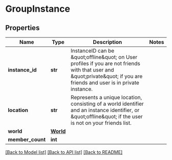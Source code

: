 # GroupInstance


## Properties
Name | Type | Description | Notes
------------ | ------------- | ------------- | -------------
**instance_id** | **str** | InstanceID can be \&quot;offline\&quot; on User profiles if you are not friends with that user and \&quot;private\&quot; if you are friends and user is in private instance. | 
**location** | **str** | Represents a unique location, consisting of a world identifier and an instance identifier, or \&quot;offline\&quot; if the user is not on your friends list. | 
**world** | [**World**](World.md) |  | 
**member_count** | **int** |  | 

[[Back to Model list]](../README.md#documentation-for-models) [[Back to API list]](../README.md#documentation-for-api-endpoints) [[Back to README]](../README.md)


